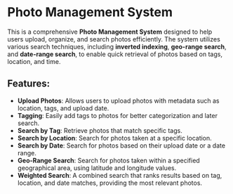 # Photo Management System

This is a comprehensive **Photo Management System** designed to help users upload, organize, and search photos efficiently. The system utilizes various search techniques, including **inverted indexing**, **geo-range search**, and **date-range search**, to enable quick retrieval of photos based on tags, location, and time.

## Features:

- **Upload Photos**: Allows users to upload photos with metadata such as location, tags, and upload date.
- **Tagging**: Easily add tags to photos for better categorization and later search.
- **Search by Tag**: Retrieve photos that match specific tags.
- **Search by Location**: Search for photos taken at a specific location.
- **Search by Date**: Search for photos based on their upload date or a date range.
- **Geo-Range Search**: Search for photos taken within a specified geographical area, using latitude and longitude values.
- **Weighted Search**: A combined search that ranks results based on tag, location, and date matches, providing the most relevant photos.
